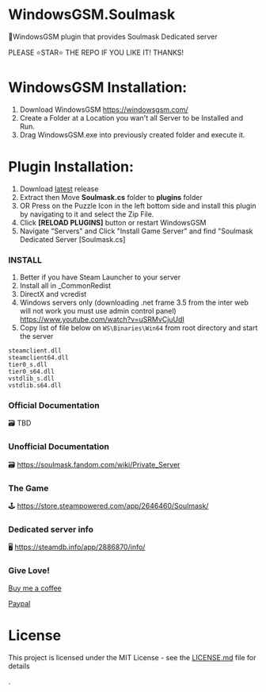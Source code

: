 # WindowsGSM.Soulmask
🧩WindowsGSM plugin that provides Soulmask Dedicated server

PLEASE ⭐STAR⭐ THE REPO IF YOU LIKE IT! THANKS!

# WindowsGSM Installation: 
1. Download  WindowsGSM https://windowsgsm.com/ 
2. Create a Folder at a Location you wan't all Server to be Installed and Run.
4. Drag WindowsGSM.exe into previously created folder and execute it.

# Plugin Installation:
1. Download [latest](https://github.com/ohmcodes/WindowsGSM.Soulmask/releases/latest) release
2. Extract then Move **Soulmask.cs** folder to **plugins** folder
3. OR Press on the Puzzle Icon in the left bottom side and install this plugin by navigating to it and select the Zip File.
4. Click **[RELOAD PLUGINS]** button or restart WindowsGSM
5. Navigate "Servers" and Click "Install Game Server" and find "Soulmask Dedicated Server [Soulmask.cs]

### INSTALL
1. Better if you have Steam Launcher to your server
2. Install all in _CommonRedist
3. DirectX and vcredist
4. Windows servers only 
(downloading .net frame 3.5 from the inter web will not work you must use admin control panel)
https://www.youtube.com/watch?v=uSRMvCjuUdI
5. Copy list of file below on `WS\Binaries\Win64` from root directory and start the server
```
steamclient.dll
steamclient64.dll
tier0_s.dll
tier0_s64.dll
vstdlib_s.dll
vstdlib.s64.dll
```

### Official Documentation
🗃️ TBD

### Unofficial Documentation
🗃️ https://soulmask.fandom.com/wiki/Private_Server

### The Game
🕹️ https://store.steampowered.com/app/2646460/Soulmask/

### Dedicated server info
🖥️ https://steamdb.info/app/2886870/info/


### Give Love!
[Buy me a coffee](https://www.buymeacoffee.com/ohmcodes)

[Paypal](https://www.paypal.com/donate/?business=8389QZ23QRDPE&no_recurring=0&item_name=Game+Server%2FTools+Community+Donations&currency_code=CAD)

# License
This project is licensed under the MIT License - see the <a href="https://github.com/ohmcodes/WindowsGSM.Soulmask/blob/main/LICENSE">LICENSE.md</a> file for details

.
